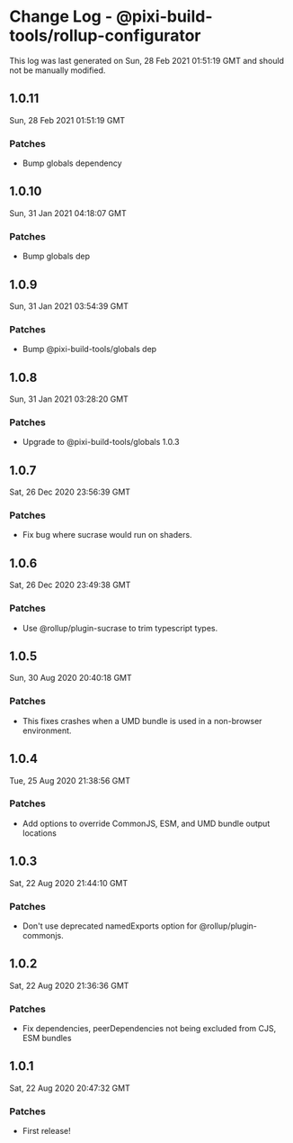 # Change Log - @pixi-build-tools/rollup-configurator

This log was last generated on Sun, 28 Feb 2021 01:51:19 GMT and should not be manually modified.

## 1.0.11
Sun, 28 Feb 2021 01:51:19 GMT

### Patches

- Bump globals dependency

## 1.0.10
Sun, 31 Jan 2021 04:18:07 GMT

### Patches

- Bump globals dep

## 1.0.9
Sun, 31 Jan 2021 03:54:39 GMT

### Patches

- Bump @pixi-build-tools/globals dep

## 1.0.8
Sun, 31 Jan 2021 03:28:20 GMT

### Patches

- Upgrade to @pixi-build-tools/globals 1.0.3

## 1.0.7
Sat, 26 Dec 2020 23:56:39 GMT

### Patches

- Fix bug where sucrase would run on shaders.

## 1.0.6
Sat, 26 Dec 2020 23:49:38 GMT

### Patches

- Use @rollup/plugin-sucrase to trim typescript types.

## 1.0.5
Sun, 30 Aug 2020 20:40:18 GMT

### Patches

- This fixes crashes when a UMD bundle is used in a non-browser environment.

## 1.0.4
Tue, 25 Aug 2020 21:38:56 GMT

### Patches

- Add options to override CommonJS, ESM, and UMD bundle output locations

## 1.0.3
Sat, 22 Aug 2020 21:44:10 GMT

### Patches

- Don't use deprecated namedExports option for @rollup/plugin-commonjs.

## 1.0.2
Sat, 22 Aug 2020 21:36:36 GMT

### Patches

- Fix dependencies, peerDependencies not being excluded from CJS, ESM bundles

## 1.0.1
Sat, 22 Aug 2020 20:47:32 GMT

### Patches

- First release!

